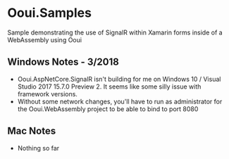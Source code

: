 # Ooui.Samples
Sample demonstrating the use of SignalR within Xamarin forms inside of a WebAssembly using Ooui

## Windows Notes - 3/2018
* Ooui.AspNetCore.SignalR isn't building for me on Windows 10 / Visual Studio 2017 15.7.0 Preview 2. It seems like some silly issue with framework versions.
* Without some network changes, you'll have to run as administrator for the Ooui.WebAssembly project to be able to bind to port 8080

## Mac Notes
* Nothing so far
